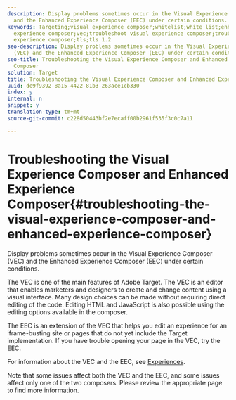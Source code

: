 ```yaml
---
description: Display problems sometimes occur in the Visual Experience Composer (VEC)
  and the Enhanced Experience Composer (EEC) under certain conditions.
keywords: Targeting;visual experience composer;whitelist;white list;enhanced visual
  experience composer;vec;troubleshoot visual experience composer;troubleshooting;eec;enhanced
  experience composer;tls;tls 1.2
seo-description: Display problems sometimes occur in the Visual Experience Composer
  (VEC) and the Enhanced Experience Composer (EEC) under certain conditions.
seo-title: Troubleshooting the Visual Experience Composer and Enhanced Experience
  Composer
solution: Target
title: Troubleshooting the Visual Experience Composer and Enhanced Experience Composer
uuid: de9f9392-8a15-4422-81b3-263ace1cb330
index: y
internal: n
snippet: y
translation-type: tm+mt
source-git-commit: c228d50443bf2e7ecaff00b2961f535f3c0c7a11

---
```



# Troubleshooting the Visual Experience Composer and Enhanced Experience Composer{#troubleshooting-the-visual-experience-composer-and-enhanced-experience-composer}

Display problems sometimes occur in the Visual Experience Composer (VEC) and the Enhanced Experience Composer (EEC) under certain conditions.

The VEC is one of the main features of Adobe Target. The VEC is an editor that enables marketers and designers to create and change content using a visual interface. Many design choices can be made without requiring direct editing of the code. Editing HTML and JavaScript is also possible using the editing options available in the composer.

The EEC is an extension of the VEC that helps you edit an experience for an iframe-busting site or pages that do not yet include the Target implementation. If you have trouble opening your page in the VEC, try the EEC.

For information about the VEC and the EEC, see [Experiences](../../../c-experiences/c-experiences.md#concept_A2E10F6AFB3D4AEAB6951EE14688848D).

Note that some issues affect both the VEC and the EEC, and some issues affect only one of the two composers. Please review the appropriate page to find more information.
